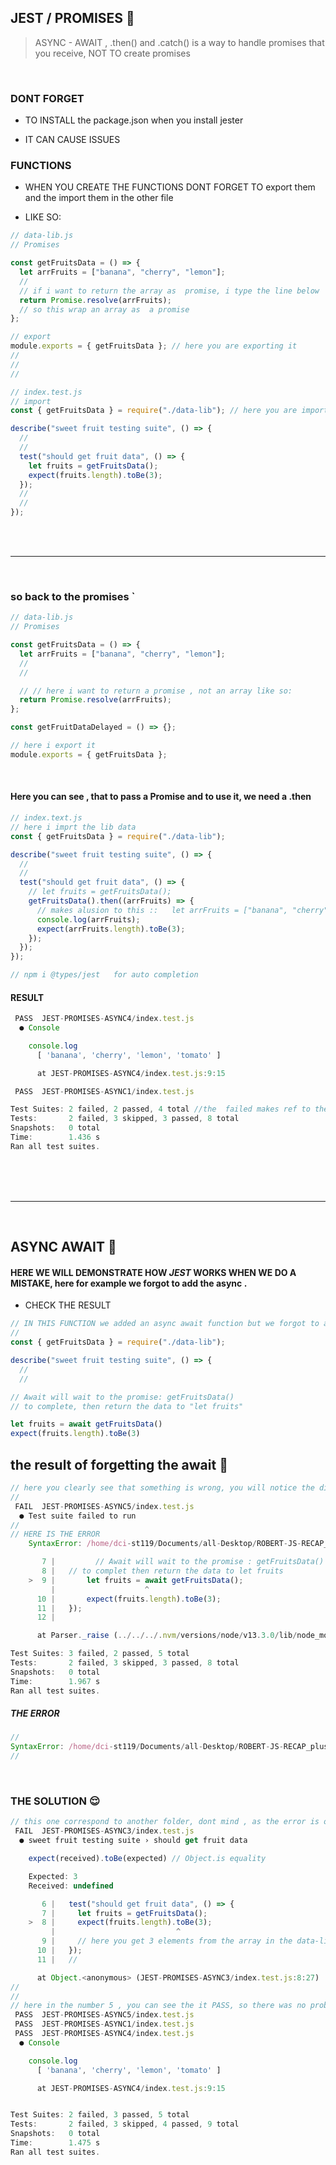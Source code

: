 ## JEST / PROMISES 🌻

> ASYNC - AWAIT , .then() and .catch()
> is a way to handle promises that you receive,
> NOT TO create promises

<br>

### DONT FORGET

- TO INSTALL the package.json when you install jester

- IT CAN CAUSE ISSUES

### FUNCTIONS

- WHEN YOU CREATE THE FUNCTIONS DONT FORGET TO export them and the import them in the other file

- LIKE SO:

```javascript
// data-lib.js
// Promises

const getFruitsData = () => {
  let arrFruits = ["banana", "cherry", "lemon"];
  //
  // if i want to return the array as  promise, i type the line below
  return Promise.resolve(arrFruits);
  // so this wrap an array as  a promise
};

// export
module.exports = { getFruitsData }; // here you are exporting it
//
//
//

// index.test.js
// import
const { getFruitsData } = require("./data-lib"); // here you are importing it

describe("sweet fruit testing suite", () => {
  //
  //
  test("should get fruit data", () => {
    let fruits = getFruitsData();
    expect(fruits.length).toBe(3);
  });
  //
  //
});
```

<br>
<br>
<hr>
<br>

### so back to the promises `

```javascript
// data-lib.js
// Promises

const getFruitsData = () => {
  let arrFruits = ["banana", "cherry", "lemon"];
  //
  //

  // // here i want to return a promise , not an array like so:
  return Promise.resolve(arrFruits);
};

const getFruitDataDelayed = () => {};

// here i export it
module.exports = { getFruitsData };
```

<br>

#### Here you can see , that to pass a Promise and to use it, we need a .then

```javascript
// index.text.js
// here i imprt the lib data
const { getFruitsData } = require("./data-lib");

describe("sweet fruit testing suite", () => {
  //
  //
  test("should get fruit data", () => {
    // let fruits = getFruitsData();
    getFruitsData().then((arrFruits) => {
      // makes alusion to this ::   let arrFruits = ["banana", "cherry", "lemon"];
      console.log(arrFruits);
      expect(arrFruits.length).toBe(3);
    });
  });
});

// npm i @types/jest   for auto completion
```

#### RESULT

```javascript
 PASS  JEST-PROMISES-ASYNC4/index.test.js
  ● Console

    console.log
      [ 'banana', 'cherry', 'lemon', 'tomato' ]

      at JEST-PROMISES-ASYNC4/index.test.js:9:15

 PASS  JEST-PROMISES-ASYNC1/index.test.js

Test Suites: 2 failed, 2 passed, 4 total //the  failed makes ref to the other folders inside this folder , the skipped are all the function that being ignored because of  the .only
Tests:       2 failed, 3 skipped, 3 passed, 8 total
Snapshots:   0 total
Time:        1.436 s
Ran all test suites.
```

<br>
<br>
<br>
<hr>
<br>

## ASYNC AWAIT :art:

#### HERE WE WILL DEMONSTRATE HOW _JEST_ WORKS WHEN WE DO A MISTAKE, here for example we forgot to add the async .

- CHECK THE RESULT

```javascript
// IN THIS FUNCTION we added an async await function but we forgot to add the AWAIT
//
const { getFruitsData } = require("./data-lib");

describe("sweet fruit testing suite", () => {
  //
  //

// Await will wait to the promise: getFruitsData()
// to complete, then return the data to "let fruits"

let fruits = await getFruitsData()
expect(fruits.length).toBe(3)

```

## the result of forgetting the await :red_circle:

```javascript
// here you clearly see that something is wrong, you will notice the difference with the next result.
//
 FAIL  JEST-PROMISES-ASYNC5/index.test.js
  ● Test suite failed to run
//
// HERE IS THE ERROR
    SyntaxError: /home/dci-st119/Documents/all-Desktop/ROBERT-JS-RECAP_plus-JEST/JEST-PROMISES-ASYNC5/index.test.js: 'await' is only allowed within async functions (9:19)

       7 |         // Await will wait to the promise : getFruitsData()
       8 |   // to complet then return the data to let fruits
    >  9 |       let fruits = await getFruitsData();
         |                    ^
      10 |       expect(fruits.length).toBe(3);
      11 |   });
      12 |

      at Parser._raise (../../../.nvm/versions/node/v13.3.0/lib/node_modules/jest/node_modules/@babel/parser/src/parser/error.js:60:45)

Test Suites: 3 failed, 2 passed, 5 total
Tests:       2 failed, 3 skipped, 3 passed, 8 total
Snapshots:   0 total
Time:        1.967 s
Ran all test suites.
```

##### THE ERROR

```javascript
//
SyntaxError: /home/dci-st119/Documents/all-Desktop/ROBERT-JS-RECAP_plus-JEST/JEST-PROMISES-ASYNC5/index.test.js: 'await' is only allowed within async functions (10:13)
//
```

<br>

### THE SOLUTION :relieved:

```javascript
// this one correspond to another folder, dont mind , as the error is on purpose
 FAIL  JEST-PROMISES-ASYNC3/index.test.js
  ● sweet fruit testing suite › should get fruit data

    expect(received).toBe(expected) // Object.is equality

    Expected: 3
    Received: undefined

       6 |   test("should get fruit data", () => {
       7 |     let fruits = getFruitsData();
    >  8 |     expect(fruits.length).toBe(3);
         |                           ^
       9 |     // here you get 3 elements from the array in the data-lib.js
      10 |   });
      11 |   //

      at Object.<anonymous> (JEST-PROMISES-ASYNC3/index.test.js:8:27)
//
//
// here in the number 5 , you can see the it PASS, so there was no problem
 PASS  JEST-PROMISES-ASYNC5/index.test.js
 PASS  JEST-PROMISES-ASYNC1/index.test.js
 PASS  JEST-PROMISES-ASYNC4/index.test.js
  ● Console

    console.log
      [ 'banana', 'cherry', 'lemon', 'tomato' ]

      at JEST-PROMISES-ASYNC4/index.test.js:9:15


Test Suites: 2 failed, 3 passed, 5 total
Tests:       2 failed, 3 skipped, 4 passed, 9 total
Snapshots:   0 total
Time:        1.475 s
Ran all test suites.
```
